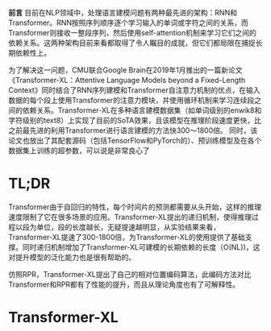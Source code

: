 **前言**
目前在NLP领域中，处理语言建模问题有两种最先进的架构：RNN和Transformer。RNN按照序列顺序逐个学习输入的单词或字符之间的关系，而Transformer则接收一整段序列，然后使用self-attention机制来学习它们之间的依赖关系。这两种架构目前来看都取得了令人瞩目的成就，但它们都局限在捕捉长期依赖性上。

为了解决这一问题，CMU联合Google Brain在2019年1月推出的一篇新论文《Transformer-XL：Attentive Language Models beyond a Fixed-Length Context》同时结合了RNN序列建模和Transformer自注意力机制的优点，在输入数据的每个段上使用Transformer的注意力模块，并使用循环机制来学习连续段之间的依赖关系。Transformer-XL在多种语言建模数据集（如单词级别的enwik8和字符级别的text8）上实现了目前的SoTA效果，且该模型在推理阶段速度更快，比之前最先进的利用Transformer进行语言建模的方法快300～1800倍。 同时，该论文也放出了其配套源码（包括TensorFlow和PyTorch的）、预训练模型及在各个数据集上训练的超参数，可以说是非常良心了

# TL;DR
Transformer由于自回归的特性，每个时间片的预测都需要从头开始，这样的推理速度限制了它在很多场景的应用。Transformer-XL提出的递归机制，使得推理过程以段为单位，段的长度越长，无疑提速越明显，从实验结果来看，Transformer-XL提速了300-1800倍，为Transformer-XL的使用提供了基础支撑。同时递归机制增加了Transformer-XL可建模的长期依赖的长度（O(NL))，这对提升模型的泛化能力也是很有帮助的。

仿照RPR，Transformer-XL提出了自己的相对位置编码算法，此编码方法对比Transformer和RPR都有了性能的提升，而且从理论角度也有了可解释性。

# Transformer-XL





